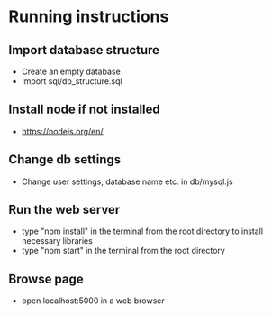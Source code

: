 # Running instructions

## Import database structure
* Create an empty database
* Import sql/db_structure.sql

## Install node if not installed
* https://nodejs.org/en/

## Change db settings
* Change user settings, database name etc. in db/mysql.js

## Run the web server
* type "npm install" in the terminal from the root directory to install necessary libraries
* type "npm start" in the terminal from the root directory

## Browse page
* open localhost:5000 in a web browser
